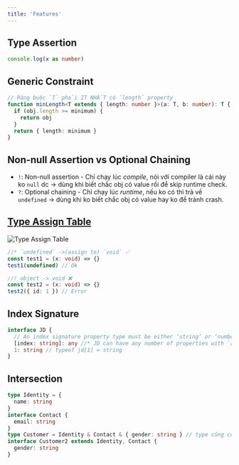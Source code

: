```yaml
---
title: 'Features'
---
```


## Type Assertion

```ts
console.log(x as number)
```

## Generic Constraint

```ts
// Ràng buộc `T` phải ÍT NHẤT có `length` property
function minLength<T extends { length: number }>(a: T, b: number): T {
  if (obj.length >= minimum) {
    return obj
  }
  return { length: minimum }
}
```

## Non-null Assertion vs Optional Chaining

- `!`: Non-null assertion - Chỉ chạy lúc _compile_, nói với compiler là cái này ko `null` dc &rarr; dùng khi biết chắc obj có value rồi để skip runtime check.
- `?`: Optional chaining - Chỉ chạy lúc _runtime_, nếu ko có thì trả về `undefined` &rarr; dùng khi ko biết chắc obj có value hay ko để tránh crash.

## [Type Assign Table](https://www.typescriptlang.org/docs/handbook/type-compatibility.html#any-unknown-object-void-undefined-null-and-never-assignability)

![Type Assign Table](https://i.imgur.com/OXp9Bta.png)

```ts
//* `undefined` ->(assign to) `void` ✅
const test1 = (x: void) => {}
test1(undefined) // Ok

//! object -> void ❌
const test2 = (x: void) => {}
test2({ id: 1 }) // Error
```

## Index Signature

```ts
interface JD {
  // An index signature property type must be either ‘string’ or ‘number’
  [index: string]: any //* JD can have any number of properties with `any` type
  1: string // typeof jd[1] = string
}
```

## Intersection

```ts
type Identity = {
  name: string
}
interface Contact {
  email: string
}
type Customer = Identity & Contact & { gender: string } // type cũng có thể dc tạo từ 2 interface intersection
interface Customer2 extends Identity, Contact {
  gender: string
}
```
